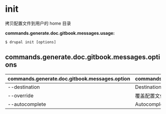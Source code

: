 # init
拷贝配置文件到用户的 home 目录

**commands.generate.doc.gitbook.messages.usage:**
```
$ drupal init [options]
```

## commands.generate.doc.gitbook.messages.options
commands.generate.doc.gitbook.messages.option | commands.generate.doc.gitbook.messages.details
-------|-------------
--destination | Destination directory to copy files
--override | 覆盖配置文件
--autocomplete | Autocomplete tool files flag.
